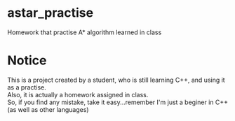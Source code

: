 astar_practise
==============

Homework that practise A* algorithm learned in class

# Notice
This is a project created by a student, who is still learning C++, and using it as a practise.  
Also, it is actually a homework assigned in class.  
So, if you find any mistake, take it easy...remember I'm just a beginer in C++ (as well as other languages)
